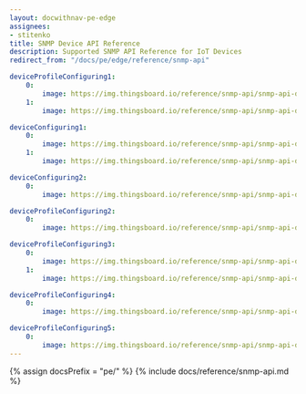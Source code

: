 ```yaml
---
layout: docwithnav-pe-edge
assignees:
- stitenko 
title: SNMP Device API Reference 
description: Supported SNMP API Reference for IoT Devices
redirect_from: "/docs/pe/edge/reference/snmp-api"

deviceProfileConfiguring1:
    0:
        image: https://img.thingsboard.io/reference/snmp-api/snmp-api-device-profile-configuring-1-pe.png
    1:
        image: https://img.thingsboard.io/reference/snmp-api/snmp-api-device-profile-configuring-2-pe.png

deviceConfiguring1:
    0:
        image: https://img.thingsboard.io/reference/snmp-api/snmp-api-device-configuring-1-pe.png
    1:
        image: https://img.thingsboard.io/reference/snmp-api/snmp-api-device-configuring-2-pe.png

deviceConfiguring2:
    0:
        image: https://img.thingsboard.io/reference/snmp-api/snmp-api-device-configuring-3-pe.png

deviceProfileConfiguring2:
    0:
        image: https://img.thingsboard.io/reference/snmp-api/snmp-api-device-profile-configuring-3-pe.png

deviceProfileConfiguring3:
    0:
        image: https://img.thingsboard.io/reference/snmp-api/snmp-api-device-profile-configuring-4.1-pe.png
    1:
        image: https://img.thingsboard.io/reference/snmp-api/snmp-api-device-profile-configuring-4.2-pe.png

deviceProfileConfiguring4:
    0:
        image: https://img.thingsboard.io/reference/snmp-api/snmp-api-device-profile-configuring-5-pe.png

deviceProfileConfiguring5:
    0:
        image: https://img.thingsboard.io/reference/snmp-api/snmp-api-device-profile-configuring-6-pe.png
---
```


{% assign docsPrefix = "pe/" %}
{% include docs/reference/snmp-api.md %}